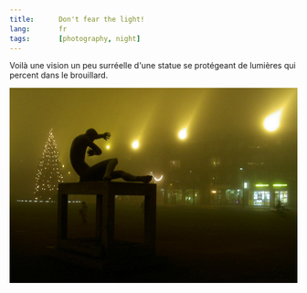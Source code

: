 ```yaml
---
title:      Don't fear the light!
lang:       fr
tags:       [photography, night]
---
```


Voilà une vision un peu surréelle d'une statue se protégeant de lumières qui percent dans le brouillard.

![](don_t_fear_the_light.jpg "Don't fear the light!")
